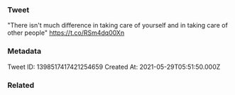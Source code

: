 ### Tweet
"There isn't much difference in taking care of yourself and in taking care of other people" https://t.co/RSm4dq00Xn

### Metadata
Tweet ID: 1398517417421254659
Created At: 2021-05-29T05:51:50.000Z

### Related

